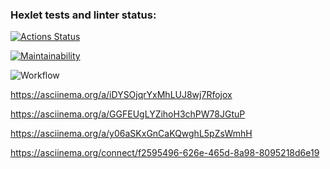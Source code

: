 ### Hexlet tests and linter status:
[![Actions Status](https://github.com/foxy-chay/python-project-lvl1/workflows/hexlet-check/badge.svg)](https://github.com/foxy-chay/python-project-lvl1/actions)

[![Maintainability](https://api.codeclimate.com/v1/badges/a99a88d28ad37a79dbf6/maintainability)](https://codeclimate.com/github/codeclimate/codeclimate/maintainability)

![Workflow](https://github.com/foxy-chay/python-project-lvl1/actions/workflows/pyci.yml/badge.svg)

https://asciinema.org/a/iDYSOjqrYxMhLUJ8wj7Rfojox

https://asciinema.org/a/GGFEUgLYZihoH3chPW78JGtuP

https://asciinema.org/a/y06aSKxGnCaKQwghL5pZsWmhH

https://asciinema.org/connect/f2595496-626e-465d-8a98-8095218d6e19
